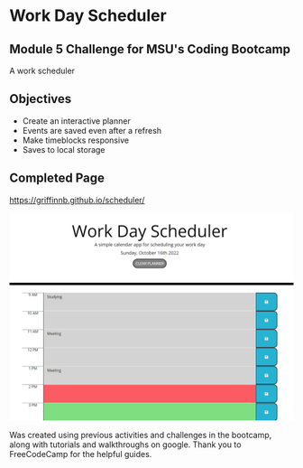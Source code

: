 # Work Day Scheduler

## Module 5 Challenge for MSU's Coding Bootcamp

A work scheduler

## Objectives
* Create an interactive planner
* Events are saved even after a refresh
* Make timeblocks responsive
* Saves to local storage


## Completed Page

https://griffinnb.github.io/scheduler/

![Sample Screenshot of Scheduler.](./assets/images/screenshot.png)


Was created using previous activities and challenges in the bootcamp, along with tutorials and walkthroughs on google. Thank you to FreeCodeCamp for the helpful guides.
